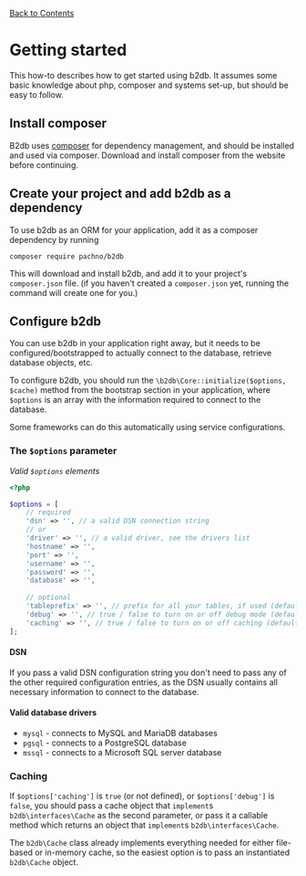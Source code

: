 [Back to Contents](README.md)

# Getting started
This how-to describes how to get started using b2db. It assumes some basic knowledge about
php, composer and systems set-up, but should be easy to follow.

## Install composer
B2db uses [composer](https://getcomposer.org) for dependency management, and 
should be installed and used via composer. Download and install composer from the website 
before continuing.

## Create your project and add b2db as a dependency
To use b2db as an ORM for your application, add it as a composer dependency by running 
```
composer require pachno/b2db
```

This will download and install b2db, and add it to your project's `composer.json` file.
(if you haven't created a `composer.json` yet, running the command will create one for you.)

## Configure b2db
You can use b2db in your application right away, but it needs to be configured/bootstrapped to actually
connect to the database, retrieve database objects, etc.

To configure b2db, you should run the `\b2db\Core::initialize($options, $cache)` method from the bootstrap section 
in your application, where `$options` is an array with the information required to connect to the database.

Some frameworks can do this automatically using service configurations.

### The `$options` parameter
*Valid `$options` elements*
```php
<?php

$options = [
    // required
    'dsn' => '', // a valid DSN connection string
    // or
    'driver' => '', // a valid driver, see the drivers list
    'hostname' => '',
    'port' => '',
    'username' => '',
    'password' => '',
    'database' => '',
    
    // optional
    'tableprefix' => '', // prefix for all your tables, if used (default '')
    'debug' => '', // true / false to turn on or off debug mode (default false)
    'caching' => '', // true / false to turn on or off caching (default false)
];
```

#### DSN
If you pass a valid DSN configuration string you don't need to pass any of the other required configuration
entries, as the DSN usually contains all necessary information to connect to the database.

#### Valid database drivers
* `mysql` - connects to MySQL and MariaDB databases
* `pgsql` - connects to a PostgreSQL database
* `mssql` - connects to a Microsoft SQL server database

### Caching
If `$options['caching']` is `true` (or not defined), or `$options['debug']` is `false`, you should 
pass a cache object that `implement`s `b2db\interfaces\Cache` as the second parameter, or pass it a callable 
method which returns an object that `implement`s `b2db\interfaces\Cache`.

The `b2db\Cache` class already implements everything needed for either file-based or in-memory cache, so
the easiest option is to pass an instantiated `b2db\Cache` object.

